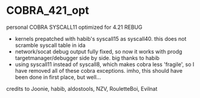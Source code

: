 # COBRA_421_opt
personal COBRA SYSCALL11 optimized for 4.21 REBUG

- kernels prepatched with habib's syscall15 as syscall40. this does not scramble syscall table in ida
- network/socat debug output fully fixed, so now it works with prodg targetmanager/debugger side by side. big thanks to habib
- using syscall11 instead of syscall8, which makes cobra less 'fragile', so I have removed all of these cobra exceptions.
imho, this should have been done in first place, but well...

credits to Joonie, habib, aldostools, NZV, RouletteBoi, Evilnat
